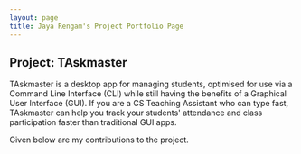 ```yaml
---
layout: page
title: Jaya Rengam's Project Portfolio Page
---
```


## Project: TAskmaster

TAskmaster is a desktop app for managing students, optimised for use 
via a Command Line Interface (CLI) while still having the benefits of 
a Graphical User Interface (GUI). If you are a CS Teaching Assistant 
who can type fast, TAskmaster can help you track your students' 
attendance and class participation faster than traditional GUI apps.

Given below are my contributions to the project.